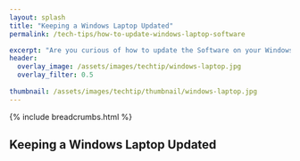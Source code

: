 ```yaml
---
layout: splash 
title: "Keeping a Windows Laptop Updated"
permalink: /tech-tips/how-to-update-windows-laptop-software

excerpt: "Are you curious of how to update the Software on your Windows Laptop? This guide will walk you through the upgrade process so that you can take the 'DIY approach' and perform any future Windows OS Software upgrades on your Windows Laptop by yourself."
header:
  overlay_image: /assets/images/techtip/windows-laptop.jpg
  overlay_filter: 0.5 
  
thumbnail: /assets/images/techtip/thumbnail/windows-laptop.jpg
---
```


{% include breadcrumbs.html %}

## Keeping a Windows Laptop Updated
